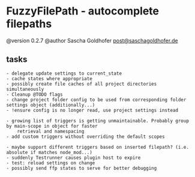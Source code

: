 # FuzzyFilePath - autocomplete filepaths

@version 0.2.7
@author Sascha Goldhofer <post@saschagoldhofer.de>


## tasks

    - delegate update settings to current_state
    - cache states where appropriate
    - possibly create file caches of all project directories simultaneously
    - Cleanup @TODO flags
    - change project folder config to be used from corresponding folder settings object (additionally...)
    - !ensure config is no longer read, use project settings instead

    - growing list of triggers is getting unmaintainable. Probably group by main-scope in object for faster
        retrieval and namespacing
    - add custom triggers without overriding the default scopes

    - maybe support different triggers based on inserted filepath? (i.e. absolute if matches node_mod...)
    - suddenly Testrunner causes plugin host to expire
    - test: reload settings on change
    - possibly send ffp states to serve for better debugging
